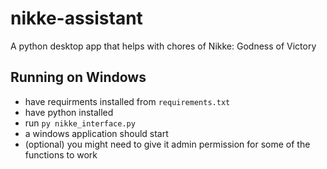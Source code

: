 # nikke-assistant
A python desktop app that helps with chores of Nikke: Godness of Victory

## Running on Windows
- have requirments installed from `requirements.txt`
- have python installed
- run `py nikke_interface.py`
- a windows application should start
- (optional) you might need to give it admin permission for some of the functions to work
